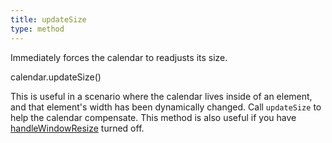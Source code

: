 ```yaml
---
title: updateSize
type: method
---
```


Immediately forces the calendar to readjusts its size.

<div class='spec' markdown='1'>
calendar.updateSize()
</div>

This is useful in a scenario where the calendar lives inside of an element, and that element's width has been dynamically changed. Call `updateSize` to help the calendar compensate. This method is also useful if you have [handleWindowResize](handleWindowResize) turned off.
